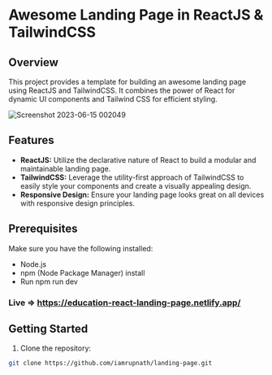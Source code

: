 # Awesome Landing Page in ReactJS & TailwindCSS

## Overview

This project provides a template for building an awesome landing page using ReactJS and TailwindCSS. It combines the power of React for dynamic UI components and Tailwind CSS for efficient styling.

![Screenshot 2023-06-15 002049](https://github.com/iamrupnath/landing-page/assets/93729247/35ad14dd-c3b3-47ad-aa96-624845153bc6)

## Features

- **ReactJS:** Utilize the declarative nature of React to build a modular and maintainable landing page.
- **TailwindCSS:** Leverage the utility-first approach of TailwindCSS to easily style your components and create a visually appealing design.
- **Responsive Design:** Ensure your landing page looks great on all devices with responsive design principles.

## Prerequisites

Make sure you have the following installed:

- Node.js
- npm (Node Package Manager) install
- Run npm run dev

### Live => https://education-react-landing-page.netlify.app/

## Getting Started

1. Clone the repository:

```bash
git clone https://github.com/iamrupnath/landing-page.git

